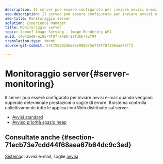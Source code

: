 ```yaml
---
description: Il server può essere configurato per inviare avvisi e-mail quando vengono superate determinate prestazioni o soglie di errore. Il sistema controlla collettivamente tutte le applicazioni Web distribuite sul server.
seo-description: Il server può essere configurato per inviare avvisi e-mail quando vengono superate determinate prestazioni o soglie di errore. Il sistema controlla collettivamente tutte le applicazioni Web distribuite sul server.
seo-title: Monitoraggio server
solution: Experience Manager
title: Monitoraggio server
topic: Scene7 Image Serving - Image Rendering API
uuid: c4042ed9-e186-4f0f-a48b-1af3b67a2f04
translation-type: tm+mt
source-git-commit: 5717550d2dea8ec086875e770ff8f200aaa75ff3

---
```



# Monitoraggio server{#server-monitoring}

Il server può essere configurato per inviare avvisi e-mail quando vengono superate determinate prestazioni o soglie di errore. Il sistema controlla collettivamente tutte le applicazioni Web distribuite sul server.

* [Avvisi standard](r-standard-alerts.md)
* [Avviso priorità spazio heap](c-heap-space-priority-alert.md)

## Consultate anche {#section-71ecb73e7cdd44f68aea67b64dc9c3ed}

[Sistema](../../../../is-api/image-serving-api-ref/c-configuration-and-administration/c-server-settings/r-monitoring-and-alerting-system.md#reference-4b604b5f8b014ecca89cf55d8ebb2d39)di avvisi e-mail, soglie [avvisi](../../../../is-api/image-serving-api-ref/c-configuration-and-administration/c-server-settings/r-alert-thresholds.md#reference-a77d3f92f456419a878bf18782d38922)
